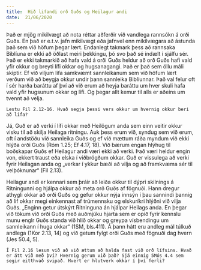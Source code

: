 ```yaml
---
title:  Hið lifandi orð Guðs og Heilagur andi
date:  21/06/2020
---
```


Það er mjög mikilvægt að nota réttar aðferðir við vandlega rannsókn á orði Guðs. En það er e.t.v. jafn mikilvægt eða jafnvel enn mikilvægara að ástunda það sem við höfum þegar lært. Endanlegt takmark þess að rannsaka Biblíuna er ekki að öðlast meiri þekkingu, þó svo það sé indælt í sjálfu sér. Það er ekki takmarkið að hafa vald á orði Guðs heldur að orð Guðs hafi vald yfir okkur og breyti lífi okkar og hugsanagangi. Það er það sem öllu máli skiptir. Ef við viljum lifa samkvæmt sannleikanum sem við höfum lært verðum við að beygja okkur undir þann sannleika Biblíunnar. Það val felur oft í sér harða baráttu af því að við erum að heyja baráttu um hver skuli hafa vald yfir hugsunum okkar og lífi. Og þegar allt kemur til alls er aðeins um tvennt að velja.

`Lestu Fil 2.12-16. Hvað segja þessi vers okkur um hvernig okkur beri að lifa?`

Já, Guð er að verki í lífi okkar með Heilögum anda sem einn veitir okkur visku til að skilja Heilaga ritningu. Auk þess erum við, syndug sem við erum, oft í andstöðu við sannleika Guðs og ef við mættum ráða myndum við ekki hlýða orði Guðs (Róm 1.25; Ef 4.17, 18). Við bærum engan hlýhug til boðskapar Guðs ef Heilagur andi væri ekki að verki. Það væri heldur engin von, ekkert traust eða elska í viðbrögðum okkar. Guð er vissulega að verki fyrir Heilagan anda og „verkar í ykkur bæði að vilja og að framkvæma sér til velþóknunar“ (Fil 2.13).

Heilagur andi er kennari sem þráir að leiða okkur til dýpri skilnings á Ritningunni og hjálpa okkur að meta orð Guðs af fögnuði. Hann dregur athygli okkar að orði Guðs og gefur okkur nýja innsýn í þau sannindi þannig að líf okkar megi einkennast af trúmennsku og elskuríkri hlýðni við vilja Guðs. „Enginn getur útskýrt Ritninguna án hjálpar Heilags anda. En þegar við tökum við orði Guðs með auðmjúku hjarta sem er opið fyrir kennslu munu englr Guðs standa við hlið okkar og greypa vísbendingu um sannleikann í huga okkar“ (1SM, bls.411). Á þann hátt eru andleg mál túlkuð andlega (1Kor 2.13, 14) og við getum fylgt orði Guðs með fögnuði dag hvern (Jes 50.4, 5).

`Í Fil 2.16 lesum við að við ættum að halda fast við orð lífsins. Hvað er átt við með því? Hvernig gerum við það? Sjá einnig 5Mós 4.4 sem segir eitthvað svipað. Hvert er hlutverk okkar í því ferli?`